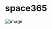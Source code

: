 # space365

![image](https://user-images.githubusercontent.com/88976891/161127965-c6d22fc1-46a5-4b9a-851c-0cb97f8a420c.png)
